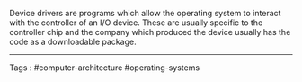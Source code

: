 Device drivers are programs which allow the operating system to interact with the controller of an I/O device. These are usually specific to the controller chip and the company which produced the device usually has the code as a downloadable package. 

___
Tags : #computer-architecture #operating-systems 